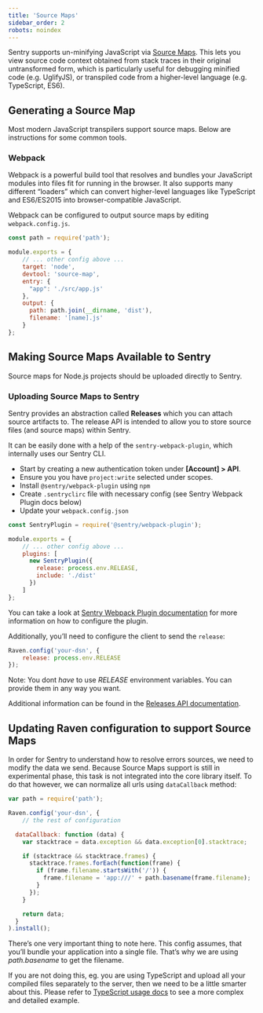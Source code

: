```yaml
---
title: 'Source Maps'
sidebar_order: 2
robots: noindex
---
```


Sentry supports un-minifying JavaScript via [Source Maps](http://blog.sentry.io/2015/10/29/debuggable-javascript-with-source-maps.html). This lets you view source code context obtained from stack traces in their original untransformed form, which is particularly useful for debugging minified code (e.g. UglifyJS), or transpiled code from a higher-level language (e.g. TypeScript, ES6).

## Generating a Source Map

Most modern JavaScript transpilers support source maps. Below are instructions for some common tools.

### Webpack

Webpack is a powerful build tool that resolves and bundles your JavaScript modules into files fit for running in the browser. It also supports many different “loaders” which can convert higher-level languages like TypeScript and ES6/ES2015 into browser-compatible JavaScript.

Webpack can be configured to output source maps by editing `webpack.config.js`.

```javascript
const path = require('path');

module.exports = {
    // ... other config above ...
    target: 'node',
    devtool: 'source-map',
    entry: {
      "app": './src/app.js'
    },
    output: {
      path: path.join(__dirname, 'dist'),
      filename: '[name].js'
    }
};
```

## Making Source Maps Available to Sentry

Source maps for Node.js projects should be uploaded directly to Sentry.

### Uploading Source Maps to Sentry

Sentry provides an abstraction called **Releases** which you can attach source artifacts to. The release API is intended to allow you to store source files (and source maps) within Sentry.

It can be easily done with a help of the `sentry-webpack-plugin`, which internally uses our Sentry CLI.

-   Start by creating a new authentication token under **[Account] > API**.
-   Ensure you you have `project:write` selected under scopes.
-   Install `@sentry/webpack-plugin` using `npm`
-   Create `.sentryclirc` file with necessary config (see Sentry Webpack Plugin docs below)
-   Update your `webpack.config.json`

```javascript
const SentryPlugin = require('@sentry/webpack-plugin');

module.exports = {
    // ... other config above ...
    plugins: [
      new SentryPlugin({
        release: process.env.RELEASE,
        include: './dist'
      })
    ]
};
```

You can take a look at [Sentry Webpack Plugin documentation](https://github.com/getsentry/sentry-webpack-plugin) for more information on how to configure the plugin.

Additionally, you’ll need to configure the client to send the `release`:

```javascript
Raven.config('your-dsn', {
    release: process.env.RELEASE
});
```

Note: You dont _have_ to use _RELEASE_ environment variables. You can provide them in any way you want.

Additional information can be found in the [Releases API documentation](/api/releases/).

## Updating Raven configuration to support Source Maps

In order for Sentry to understand how to resolve errors sources, we need to modify the data we send. Because Source Maps support is still in experimental phase, this task is not integrated into the core library itself. To do that however, we can normalize all urls using `dataCallback` method:

```javascript
var path = require('path');

Raven.config('your-dsn', {
    // the rest of configuration

  dataCallback: function (data) {
    var stacktrace = data.exception && data.exception[0].stacktrace;

    if (stacktrace && stacktrace.frames) {
      stacktrace.frames.forEach(function(frame) {
        if (frame.filename.startsWith('/')) {
          frame.filename = 'app:///' + path.basename(frame.filename);
        }
      });
    }

    return data;
  }
).install();
```

There’s one very important thing to note here. This config assumes, that you’ll bundle your application into a single file. That’s why we are using _path.basename_ to get the filename.

If you are not doing this, eg. you are using TypeScript and upload all your compiled files separately to the server, then we need to be a little smarter about this. Please refer to [TypeScript usage docs](/clients/node/typescript/) to see a more complex and detailed example.
